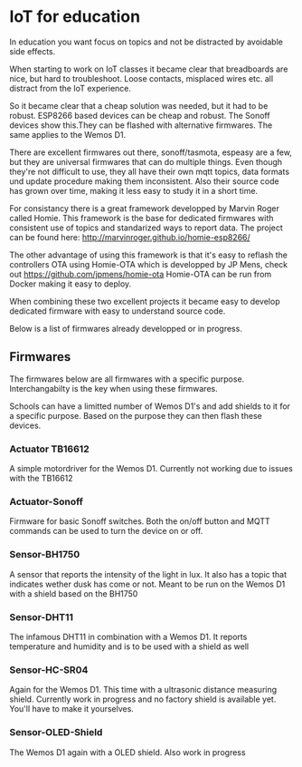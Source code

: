 # IoT for education

In education you want focus on topics and not be distracted by avoidable side effects.

When starting to work on IoT classes it became clear that breadboards are nice, but hard to 
troubleshoot. Loose contacts, misplaced wires etc. all distract from the IoT experience.

So it became clear that a cheap solution was needed, but it had to be robust. ESP8266 based 
devices can be cheap and robust.
The Sonoff devices show this.They can be flashed with alternative firmwares. The same applies 
to the Wemos D1.

There are excellent firmwares out there, sonoff/tasmota, espeasy are a few, but they are 
universal firmwares that can do multiple things. Even though they're not difficult to use, 
they all have their own mqtt topics, data formats und update procedure making them inconsistent.
Also their source code has grown over time, making it less easy to study it in a short time.

For consistancy there is a great framework developped by Marvin Roger called Homie.
This framework is the base for dedicated firmwares with consistent use of topics and standarized 
ways to report data. The project can be found here: http://marvinroger.github.io/homie-esp8266/

The other advantage of using this framework is that it's easy to reflash the controllers 
OTA using Homie-OTA which is developped by JP Mens, check out https://github.com/jpmens/homie-ota
Homie-OTA can be run from Docker making it easy to deploy.

When combining these two excellent projects it became easy to develop dedicated firmware
with easy to understand source code.

Below is a list of firmwares already developped or in progress.


## Firmwares
The firmwares below are all firmwares with a specific purpose. Interchangabilty is the key
when using these firmwares.

Schools can have a limitted number of Wemos D1's and add shields to it for a specific purpose.
Based on the purpose they can then flash these devices.

### Actuator TB16612
A simple motordriver for the Wemos D1. Currently not working due to issues with the TB16612

### Actuator-Sonoff
Firmware for basic Sonoff switches. Both the on/off button and MQTT commands can be used
to turn the device on or off.

### Sensor-BH1750
A sensor that reports the intensity of the light in lux. It also has a topic that indicates 
wether dusk has come or not. Meant to be run on the Wemos D1 with a shield based on the BH1750

### Sensor-DHT11
The infamous DHT11 in combination with a Wemos D1. It reports temperature and humidity and is 
to be used with a shield as well

### Sensor-HC-SR04
Again for the Wemos D1. This time with a ultrasonic distance measuring shield. 
Currently work in progress and no factory shield is available yet. You'll have to make it
yourselves.

### Sensor-OLED-Shield
The Wemos D1 again with a OLED shield. Also work in progress

